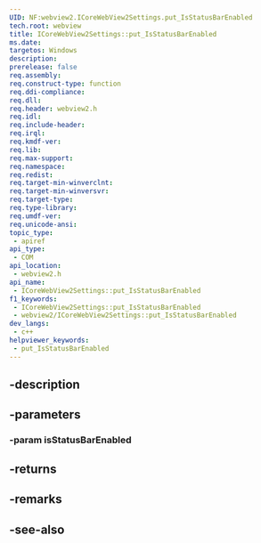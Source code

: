 ```yaml
---
UID: NF:webview2.ICoreWebView2Settings.put_IsStatusBarEnabled
tech.root: webview
title: ICoreWebView2Settings::put_IsStatusBarEnabled
ms.date: 
targetos: Windows
description: 
prerelease: false
req.assembly: 
req.construct-type: function
req.ddi-compliance: 
req.dll: 
req.header: webview2.h
req.idl: 
req.include-header: 
req.irql: 
req.kmdf-ver: 
req.lib: 
req.max-support: 
req.namespace: 
req.redist: 
req.target-min-winverclnt: 
req.target-min-winversvr: 
req.target-type: 
req.type-library: 
req.umdf-ver: 
req.unicode-ansi: 
topic_type:
 - apiref
api_type:
 - COM
api_location:
 - webview2.h
api_name:
 - ICoreWebView2Settings::put_IsStatusBarEnabled
f1_keywords:
 - ICoreWebView2Settings::put_IsStatusBarEnabled
 - webview2/ICoreWebView2Settings::put_IsStatusBarEnabled
dev_langs:
 - c++
helpviewer_keywords:
 - put_IsStatusBarEnabled
---
```


## -description

## -parameters

### -param isStatusBarEnabled

## -returns

## -remarks

## -see-also

